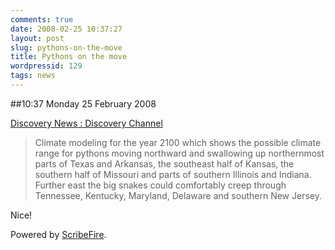 ```yaml
---
comments: true
date: 2008-02-25 10:37:27
layout: post
slug: pythons-on-the-move
title: Pythons on the move
wordpressid: 129
tags: news
---
```


##10:37 Monday 25 February 2008

  
[Discovery News : Discovery Channel](http://dsc.discovery.com/news/2008/02/22/python-climate-change.html)   


> Climate modeling for the year 2100 which shows the possible climate range for pythons moving northward and swallowing up northernmost parts of Texas and Arkansas, the southeast half of Kansas, the southern half of Missouri and parts of southern Illinois and Indiana. Further east the big snakes could comfortably creep through Tennessee, Kentucky, Maryland, Delaware and southern New Jersey.





Nice!





Powered by [ScribeFire](http://scribefire.com/).
